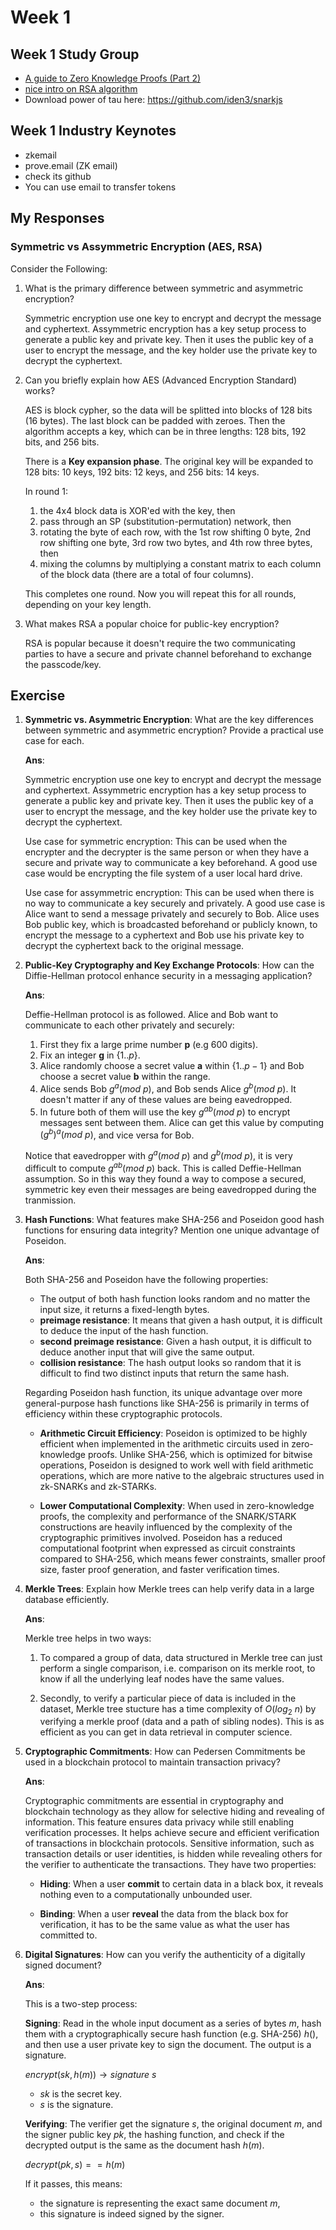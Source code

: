 # Week 1

## Week 1 Study Group

- [A guide to Zero Knowledge Proofs (Part 2)](https://medium.com/@Luca_Franceschini/a-guide-to-zero-knowledge-proofs-part-2-7904dee9758d)
- [nice intro on RSA algorithm](https://www.comparitech.com/blog/information-security/rsa-encryption/)
- Download power of tau here: https://github.com/iden3/snarkjs

## Week 1 Industry Keynotes
- zkemail
- prove.email (ZK email)
- check its github
- You can use email to transfer tokens

## My Responses

### Symmetric vs Assymmetric Encryption (AES, RSA)

Consider the Following:

1. What is the primary difference between symmetric and asymmetric encryption?

   Symmetric encryption use one key to encrypt and decrypt the message and cyphertext. Assymmetric encryption has a key setup process to generate a public key and private key. Then it uses the public key of a user to encrypt the message, and the key holder use the private key to decrypt the cyphertext.

2. Can you briefly explain how AES (Advanced Encryption Standard) works?

   AES is block cypher, so the data will be splitted into blocks of 128 bits (16 bytes). The last block can be padded with zeroes. Then the algorithm accepts a key, which can be in three lengths: 128 bits, 192 bits, and 256 bits.

   There is a **Key expansion phase**. The original key will be expanded to 128 bits: 10 keys, 192 bits: 12 keys, and 256 bits: 14 keys.

   In round 1:

   1. the 4x4 block data is XOR'ed with the key, then
   2. pass through an SP (substitution-permutation) network, then
   3. rotating the byte of each row, with the 1st row shifting 0 byte, 2nd row shifting one byte, 3rd row two bytes, and 4th row three bytes, then
   4. mixing the columns by multiplying a constant matrix to each column of the block data (there are a total of four columns).

   This completes one round. Now you will repeat this for all rounds, depending on your key length.

3. What makes RSA a popular choice for public-key encryption?

   RSA is popular because it doesn't require the two communicating parties to have a secure and private channel beforehand to exchange the passcode/key.

## Exercise

1. **Symmetric vs. Asymmetric Encryption**: What are the key differences between symmetric and asymmetric encryption? Provide a practical use case for each.

   **Ans**:

   Symmetric encryption use one key to encrypt and decrypt the message and cyphertext. Assymmetric encryption has a key setup process to generate a public key and private key. Then it uses the public key of a user to encrypt the message, and the key holder use the private key to decrypt the cyphertext.

   Use case for symmetric encryption: This can be used when the encrypter and the decrypter is the same person or when they have a secure and private way to communicate a key beforehand. A good use case would be encrypting the file system of a user local hard drive.

   Use case for assymmetric encryption: This can be used when there is no way to communicate a key securely and privately. A good use case is Alice want to send a message privately and securely to Bob. Alice uses Bob public key, which is broadcasted beforehand or publicly known, to encrypt the message to a cyphertext and Bob use his private key to decrypt the cyphertext back to the original message.

2. **Public-Key Cryptography and Key Exchange Protocols**: How can the Diffie-Hellman protocol enhance security in a messaging application?

   **Ans**:

   Deffie-Hellman protocol is as followed. Alice and Bob want to communicate to each other privately and securely:

   1. First they fix a large prime number $\textbf{p}$ (e.g 600 digits).
   2. Fix an integer $\textbf{g}$ in $\{1..p\}$.
   3. Alice randomly choose a secret value $\textbf{a}$ within $\{1..p - 1\}$ and Bob choose a secret value $\textbf{b}$ within the range.
   4. Alice sends Bob $g^a (mod\ p)$, and Bob sends Alice $g^b (mod\ p)$. It doesn't matter if any of these values are being eavedropped.
   5. In future both of them will use the key $g^{ab} (mod\ p)$ to encrypt messages sent between them. Alice can get this value by computing $(g^b)^a (mod\ p)$, and vice versa for Bob.

   Notice that eavedropper with $g^a (mod\ p)$ and $g^b (mod\ p)$, it is very difficult to compute $g^{ab} (mod\ p)$ back. This is called Deffie-Hellman assumption. So in this way they found a way to compose a secured, symmetric key even their messages are being eavedropped during the tranmission.

3. **Hash Functions**: What features make SHA-256 and Poseidon good hash functions for ensuring data integrity? Mention one unique advantage of Poseidon.

   **Ans**:

   Both SHA-256 and Poseidon have the following properties:
   - The output of both hash function looks random and no matter the input size, it returns a fixed-length bytes.
   - **preimage resistance**: It means that given a hash output, it is difficult to deduce the input of the hash function.
   - **second preimage resistance**: Given a hash output, it is difficult to deduce another input that will give the same output.
   - **collision resistance**: The hash output looks so random that it is difficult to find two distinct inputs that return the same hash.

   Regarding Poseidon hash function, its unique advantage over more general-purpose hash functions like SHA-256 is primarily in terms of efficiency within these cryptographic protocols.

   - **Arithmetic Circuit Efficiency**: Poseidon is optimized to be highly efficient when implemented in the arithmetic circuits used in zero-knowledge proofs. Unlike SHA-256, which is optimized for bitwise operations, Poseidon is designed to work well with field arithmetic operations, which are more native to the algebraic structures used in zk-SNARKs and zk-STARKs.

   - **Lower Computational Complexity**: When used in zero-knowledge proofs, the complexity and performance of the SNARK/STARK constructions are heavily influenced by the complexity of the cryptographic primitives involved. Poseidon has a reduced computational footprint when expressed as circuit constraints compared to SHA-256, which means fewer constraints, smaller proof size, faster proof generation, and faster verification times.

4. **Merkle Trees**: Explain how Merkle trees can help verify data in a large database efficiently.

   **Ans**:

   Merkle tree helps in two ways:

   1. To compared a group of data, data structured in Merkle tree can just perform a single comparison, i.e. comparison on its merkle root, to know if all the underlying leaf nodes have the same values.

   2. Secondly, to verify a particular piece of data is included in the dataset, Merkle tree stucture has a time complexity of $O(log_2\ n)$ by verifying a merkle proof (data and a path of sibling nodes). This is as efficient as you can get in data retrieval in computer science.

5. **Cryptographic Commitments**: How can Pedersen Commitments be used in a blockchain protocol to maintain transaction privacy?

   **Ans**:

   Cryptographic commitments are essential in cryptography and blockchain technology as they allow for selective hiding and revealing of information. This feature ensures data privacy while still enabling verification processes. It helps achieve secure and efficient verification of transactions in blockchain protocols. Sensitive information, such as transaction details or user identities, is hidden while revealing others for the verifier to authenticate the transactions. They have two properties:

   - **Hiding**: When a user **commit** to certain data in a black box, it reveals nothing even to a computationally unbounded user.

   - **Binding**: When a user **reveal** the data from the black box for verification, it has to be the same value as what the user has committed to.

6. **Digital Signatures**: How can you verify the authenticity of a digitally signed document?

   **Ans**:

   This is a two-step process:

   **Signing**: Read in the whole input document as a series of bytes $m$, hash them with a cryptographically secure hash function (e.g. SHA-256) $h()$, and then use a user private key to sign the document. The output is a signature.

      $encrypt(sk, h(m)) \rightarrow signature\ s$

      - $sk$ is the secret key.
      - $s$ is the signature.

   **Verifying**: The verifier get the signature $s$, the original document $m$, and the signer public key $pk$, the hashing function, and check if the decrypted output is the same as the document hash $h(m)$.

     $decrypt(pk, s) == h(m)$

    If it passes, this means:

    - the signature is representing the exact same document $m$,
    - this signature is indeed signed by the signer.
